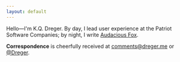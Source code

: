```yaml
---
layout: default
---
```

Hello&mdash;I'm K.Q. Dreger. By day, I lead user experience at the Patriot Software Companies; by night, I write [Audacious Fox](http://web.audaciousfox.com). 

**Correspondence** is cheerfully received at <comments@dreger.me> or [@Dreger](https://twitter.com/dreger). 